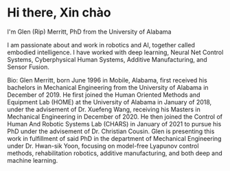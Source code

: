 # Hi there, Xin chào
I'm Glen (Rip) Merritt, PhD from the University of Alabama

I am passionate about and work in robotics and AI, together called embodied intelligence. 
I have worked with deep learning, Neural Net Control Systems, Cyberphysical Human Systems, Additive Manufacturing, and Sensor Fusion. 

Bio:
Glen Merritt, born June 1996 in Mobile, Alabama, first received his bachelors in Mechanical Engineering from the University of Alabama in December of 2019. He first joined the Human Oriented Methods and Equipment Lab (HOME) at the University of Alabama in January of 2018, under the advisement of Dr. Xuefeng Wang, receiving his Masters in Mechanical Engineering in December of 2020. He then joined the Control of Human And Robotic Systems Lab (CHARS) in January of 2021 to pursue his PhD under the advisement of Dr. Christian Cousin. Glen is presenting this work in fulfillment of said PhD in the department of Mechanical Engineering under Dr. Hwan-sik Yoon, focusing on model-free Lyapunov control methods, rehabilitation robotics, additive manufacturing, and both deep and machine learning.

<!-- (Please see publications and repositories) -->
